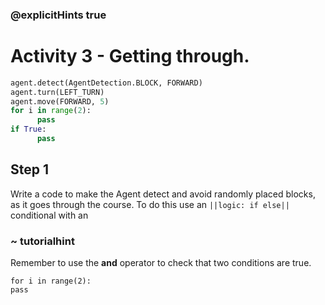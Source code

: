 ### @explicitHints true

# Activity 3 -  Getting through. 

```python
agent.detect(AgentDetection.BLOCK, FORWARD) 
agent.turn(LEFT_TURN)
agent.move(FORWARD, 5)
for i in range(2):
      pass
if True:
      pass
```

## Step 1
Write a code to make the Agent detect and avoid randomly placed blocks, as it goes through the course. To do this use an 
`||logic: if else||` conditional with an 


### ~ tutorialhint 
Remember to use the **and** operator to check that two conditions are true. 

```template
for i in range(2):
pass
```
